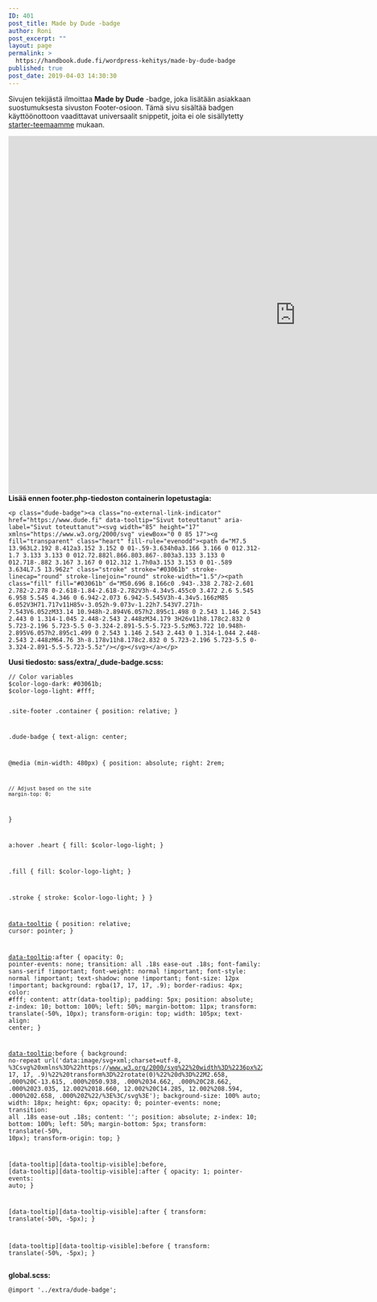 ```yaml
---
ID: 401
post_title: Made by Dude -badge
author: Roni
post_excerpt: ""
layout: page
permalink: >
  https://handbook.dude.fi/wordpress-kehitys/made-by-dude-badge
published: true
post_date: 2019-04-03 14:30:30
---
```

Sivujen tekijästä ilmoittaa <b>Made by Dude</b> -badge, joka lisätään asiakkaan suostumuksesta sivuston Footer-osioon. Tämä sivu sisältää badgen käyttöönottoon vaadittavat universaalit snippetit, joita ei ole sisällytetty <a class="github" href="https://github.com/digitoimistodude/air-light">starter-teemaamme</a> mukaan.

<iframe style="display: block !important; max-width: 1140px !important;" src="https://player.vimeo.com/video/463039697?background=1" width="1140" height="710" frameborder="0" allowfullscreen="allowfullscreen"></iframe><strong>Lisää ennen footer.php-tiedoston containerin lopetustagia:</strong>
<pre class="language-html"><code>&lt;p class="dude-badge"&gt;&lt;a class="no-external-link-indicator" href="https://www.dude.fi" data-tooltip="Sivut toteuttanut" aria-label="Sivut toteuttanut"&gt;&lt;svg width="85" height="17" xmlns="https://www.w3.org/2000/svg" viewBox="0 0 85 17"&gt;&lt;g fill="transparent" class="heart" fill-rule="evenodd"&gt;&lt;path d="M7.5 13.963L2.192 8.412a3.152 3.152 0 01-.59-3.634h0a3.166 3.166 0 012.312-1.7 3.133 3.133 0 012.72.882l.866.803.867-.803a3.133 3.133 0 012.718-.882 3.167 3.167 0 012.312 1.7h0a3.153 3.153 0 01-.589 3.634L7.5 13.962z" class="stroke" stroke="#03061b" stroke-linecap="round" stroke-linejoin="round" stroke-width="1.5"/&gt;&lt;path class="fill" fill="#03061b" d="M50.696 8.166c0 .943-.338 2.782-2.601 2.782-2.278 0-2.618-1.84-2.618-2.782V3h-4.34v5.455c0 3.472 2.6 5.545 6.958 5.545 4.346 0 6.942-2.073 6.942-5.545V3h-4.34v5.166zM85 6.052V3H71.717v11H85v-3.052h-9.073v-1.22h7.543V7.271h-7.543V6.052zM33.14 10.948h-2.894V6.057h2.895c1.498 0 2.543 1.146 2.543 2.443 0 1.314-1.045 2.448-2.543 2.448zM34.179 3H26v11h8.178c2.832 0 5.723-2.196 5.723-5.5 0-3.324-2.891-5.5-5.723-5.5zM63.722 10.948h-2.895V6.057h2.895c1.499 0 2.543 1.146 2.543 2.443 0 1.314-1.044 2.448-2.543 2.448zM64.76 3h-8.178v11h8.178c2.832 0 5.723-2.196 5.723-5.5 0-3.324-2.891-5.5-5.723-5.5z"/&gt;&lt;/g&gt;&lt;/svg&gt;&lt;/a&gt;&lt;/p&gt;</code></pre>
<strong>Uusi tiedosto: sass/extra/_dude-badge.scss:</strong>
<pre class="language-scss"><code>// Color variables
$color-logo-dark: #03061b;
$color-logo-light: #fff;

.site-footer .container {
  position: relative;
}

.dude-badge {
  text-align: center;

  @media (min-width: 480px) {
    position: absolute;
    right: 2rem;

    // Adjust based on the site
    margin-top: 0;
  }

  a:hover .heart {
    fill: $color-logo-light;
  }

  .fill {
    fill: $color-logo-light;
  }

  .stroke {
    stroke: $color-logo-light;
  }
}

[data-tooltip] {
  position: relative;
  cursor: pointer;
}

[data-tooltip]:after {
  opacity: 0;
  pointer-events: none;
  transition: all .18s ease-out .18s;
  font-family: sans-serif !important;
  font-weight: normal !important;
  font-style: normal !important;
  text-shadow: none !important;
  font-size: 12px !important;
  background: rgba(17, 17, 17, .9);
  border-radius: 4px;
  color: #fff;
  content: attr(data-tooltip);
  padding: 5px;
  position: absolute;
  z-index: 10;
  bottom: 100%;
  left: 50%;
  margin-bottom: 11px;
  transform: translate(-50%, 10px);
  transform-origin: top;
  width: 105px;
  text-align: center;
}

[data-tooltip]:before {
  background: no-repeat url('data:image/svg+xml;charset=utf-8, %3Csvg%20xmlns%3D%22https://www.w3.org/2000/svg%22%20width%3D%2236px%22%20height%3D%2212px%22%3E%3Cpath%20fill%3D%22rgba(17, 17, 17, .9)%22%20transform%3D%22rotate(0)%22%20d%3D%22M2.658, .000%20C-13.615, .000%2050.938, .000%2034.662, .000%20C28.662, .000%2023.035, 12.002%2018.660, 12.002%20C14.285, 12.002%208.594, .000%202.658, .000%20Z%22/%3E%3C/svg%3E');
  background-size: 100% auto;
  width: 18px;
  height: 6px;
  opacity: 0;
  pointer-events: none;
  transition: all .18s ease-out .18s;
  content: '';
  position: absolute;
  z-index: 10;
  bottom: 100%;
  left: 50%;
  margin-bottom: 5px;
  transform: translate(-50%, 10px);
  transform-origin: top;
}

[data-tooltip]:hover:before,
[data-tooltip]:hover:after,
[data-tooltip][data-tooltip-visible]:before,
[data-tooltip][data-tooltip-visible]:after {
  opacity: 1;
  pointer-events: auto;
}

[data-tooltip]:hover:after,
[data-tooltip][data-tooltip-visible]:after {
  transform: translate(-50%, -5px);
}

[data-tooltip]:hover:before,
[data-tooltip][data-tooltip-visible]:before {
  transform: translate(-50%, -5px);
}
</code></pre>
<strong>global.scss:</strong>
<pre class="language-scss"><code>@import '../extra/dude-badge';</code></pre>